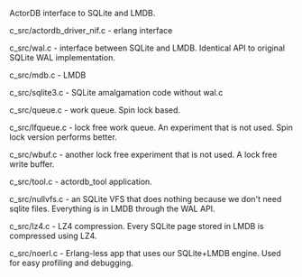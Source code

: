 ActorDB interface to SQLite and LMDB.

c_src/actordb_driver_nif.c - erlang interface

c_src/wal.c - interface between SQLite and LMDB. Identical API to original SQLite WAL implementation. 

c_src/mdb.c - LMDB

c_src/sqlite3.c - SQLite amalgamation code without wal.c

c_src/queue.c - work queue. Spin lock based.

c_src/lfqueue.c - lock free work queue. An experiment that is not used. Spin lock version performs better.

c_src/wbuf.c - another lock free experiment that is not used. A lock free write buffer.

c_src/tool.c - actordb_tool application.

c_src/nullvfs.c - an SQLite VFS that does nothing because we don't need sqlite files. Everything is in LMDB through the WAL API.

c_src/lz4.c - LZ4 compression. Every SQLite page stored in LMDB is compressed using LZ4.

c_src/noerl.c - Erlang-less app that uses our SQLite+LMDB engine. Used for easy profiling and debugging.

